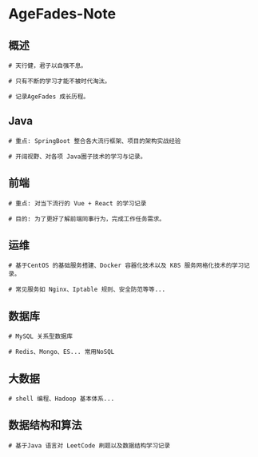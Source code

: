 # AgeFades-Note
## 概述

```shell
# 天行健，君子以自强不息。

# 只有不断的学习才能不被时代淘汰。

# 记录AgeFades 成长历程。
```

## Java

```shell
# 重点: SpringBoot 整合各大流行框架、项目的架构实战经验

# 开阔视野、对各项 Java圈子技术的学习与记录。
```

## 前端

```shell
# 重点: 对当下流行的 Vue + React 的学习记录

# 目的: 为了更好了解前端同事行为，完成工作任务需求。
```

## 运维

```shell
# 基于CentOS 的基础服务搭建、Docker 容器化技术以及 K8S 服务网格化技术的学习记录。

# 常见服务如 Nginx、Iptable 规则、安全防范等等...
```

## 数据库

```shell
# MySQL 关系型数据库

# Redis、Mongo、ES... 常用NoSQL
```

## 大数据

```shell
# shell 编程、Hadoop 基本体系...
```

## 数据结构和算法

```shell
# 基于Java 语言对 LeetCode 刷题以及数据结构学习记录
```